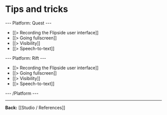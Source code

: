 # Tips and tricks

--- Platform: Quest ---

* [[> Recording the Flipside user interface]]
* [[> Going fullscreen]]
* [[> Visibility]]
* [[> Speech-to-text]]

--- Platform: Rift ---

* [[> Recording the Flipside user interface]]
* [[> Going fullscreen]]
* [[> Visibility]]
* [[> Speech-to-text]]

--- /Platform ---

---

**Back:** [[Studio / References]]
